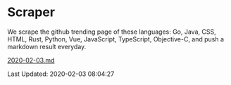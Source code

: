 # Scraper

We scrape the github trending page of these languages: Go, Java, CSS, HTML, Rust, Python, Vue, JavaScript, TypeScript, Objective-C, and push a markdown result everyday.

[2020-02-03.md](https://github.com/yangwenmai/Scraper/blob/master/2020-02-03.md)

Last Updated: 2020-02-03 08:04:27